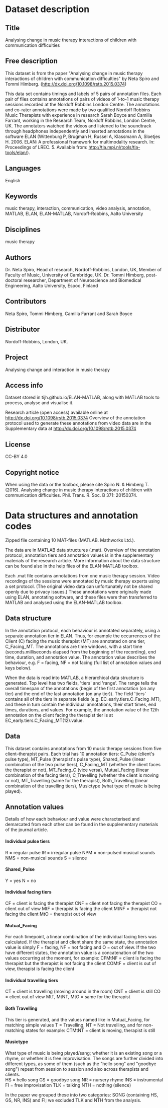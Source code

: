# Dataset description

## Title 
Analysing change in music therapy interactions of children with communication difficulties 

## Free description 
This dataset is from the paper "Analysing change in music therapy interactions of children with communication difficulties" by Neta Spiro and Tommi Himberg. (http://dx.doi.org/10.1098/rstb.2015.0374)

This data set contains timings and labels of 5 pairs of annotation files. Each pair of files contains annotations of pairs of videos of 1-to-1 music therapy sessions recorded at the Nordoff Robbins London Centre. The annotations and co-rater annotations were made by two qualified Nordoff Robbins Music Therapists with experience in research Sarah Boyce and Camilla Farrant, working in the Research Team, Nordoff Robbins, London Centre, UK. The annotators watched the videos and listened to the soundtrack through headphones independently and inserted annotations in the software ELAN (Wittenburg P, Brugman H, Russel A, Klassmann A, Sloetjes H. 2006. ELAN: A professional framework for multimodality research. In: Proceedings of LREC. 5. Available from: http://tla.mpi.nl/tools/tla-tools/elan/). 

## Languages
English

## Keywords 
music therapy, interaction, communication, video analysis, annotation, MATLAB, ELAN, ELAN-MATLAB, Nordoff-Robbins, Aalto University 

## Disciplines 
music therapy

## Authors 
Dr. Neta Spiro, Head of research, Nordoff-Robbins, London, UK, Member of Faculty of Music, University of Cambridge, UK. 
Dr. Tommi Himberg, post-doctoral researcher, Department of Neuroscience and Biomedical Engineering, Aalto University, Espoo, Finland

## Contributors 
Neta Spiro, Tommi Himberg, Camilla Farrant and Sarah Boyce

## Distributor 
Nordoff-Robbins, London, UK.

## Project 
Analysing change and interaction in music therapy

## Access info 
Dataset stored in tijh.github.io/ELAN-MATLAB, along with MATLAB tools to process, analyse and visualise it. 

Research article (open access) available online at http://dx.doi.org/10.1098/rstb.2015.0374 Overview of the annotation protocol used to generate these annotations from video data are in the Supplementary data at http://dx.doi.org/10.1098/rstb.2015.0374

## License 
CC-BY 4.0

## Copyright notice 
When using the data or the toolbox, please cite Spiro N. & Himberg T. (2016). Analysing change in music therapy interactions of children with communication difficulties. Phil. Trans. R. Soc. B 371: 20150374.

# Data structures and annotation codes
Zipped file containing 10 MAT-files (MATLAB. Mathworks Ltd.).

The data are in MATLAB data structures (.mat). Overview of the annotation protocol, annotation tiers and annotation values is in the supplementary materials of the research article. More information about the data structure can be found also in the help files of the ELAN-MATLAB toolbox. 

Each .mat file contains annotations from one music therapy session. Video recordings of the sessions were annotated by music therapy experts using a set protocol. (The original video data can unfortunately not be shared openly due to privacy issues.) These annotations were originally made using ELAN, annotating software, and these files were then transferred to MATLAB and analysed using the ELAN-MATLAB toolbox.  

## Data structure

In the annotation protocol, each behaviour is annotated separately, using a separate annotation tier in ELAN. Thus, for example the occurrences of the Client (C) facing the music therapist (MT) are annotated on one tier, C_Facing_MT. The annotations are time windows, with a start time (seconds.milliseconds elapsed from the beginning of the recording), end time, duration, and annotation value. The annotation value describes the behaviour, e.g. F = facing, NF = not facing (full list of annotation values and keys below). 

When the data is read into MATLAB, a hierarchical data structure is generated. Top level has two fields, 'tiers' and 'range'. The range tells the overall timespan of the annotations (begin of the first annotation (on any tier) and the end of the last annotation (on any tier)). The field 'tiers' contains all of the tiers in separate fields (e.g. EC_early.tiers.C_Facing_MT), and these in turn contain the individual annotations, their start times, end times, durations, and values. For example, the annotation value of the 12th annotation on the client facing the therapist tier is at EC_early.tiers.C_Facing_MT(12).value.  

## Data 

This dataset contains annotations from 10 music therapy sessions from five client–therapist pairs. Each trial has 10 annotation tiers: C_Pulse (client's pulse type), MT_Pulse (therapist's pulse type), Shared_Pulse (linear combination of the two pulse tiers), C_Facing_MT (whether the client faces the therapist or not), MT_Facing_C (vice versa), Mutual_Facing (linear combination of the facing tiers), C_Travelling (whether the client is moving or not), MT_Travelling (same for the therapist), Both_Travelling (linear combination of the travelling tiers), Musictype (what type of music is being played). 

## Annotation values

Details of how each behaviour and value were characterised and demarcated from each other can be found in the supplementary materials of the journal article. 

#### Individual pulse tiers
R = regular pulse 
IR = irregular pulse 
NPM = non-pulsed musical sounds 
NMS = non-musical sounds 
S = silence 

#### Shared_Pulse 
Y = yes 
N = no

#### Individual facing tiers 
CF = client is facing the therapist 
CNF = client not facing the therapist 
CO = client out of view 
MtF = therapist is facing the client
MtNF = therapist not facing the client 
MtO = therapist out of view 

#### Mutual_Facing 
For each timepoint, a linear combination of the individual facing tiers was calculated. If the therapist and client share the same state, the annotation value is simply F = facing, NF = not facing and O = out of view. If the two have different states, the annotation value is a concatenation of the two values occurring at the moment, for example: 
CFMtNF = client is facing the therapist but the therapist is not facing the client 
COMtF = client is out of view, therapist is facing the client 

#### Individual travelling tiers
CT = client is travelling (moving around in the room) 
CNT = client is still 
CO = client out of view 
MtT, MtNT, MtO = same for the therapist 

#### Both Travelling 
This tier is generated, and the values named like in Mutual_Facing, for matching simple values T = Travelling, NT = Not travelling, and for non-matching states for example: 
CTMtNT = client is moving, therapist is still 

#### Musictype 
What type of music is being played/sang; whether it is an existing song or a rhyme, or whether it is free improvisation. The songs are further divided into different types, as some of them (such as the "hello song" and "goodbye song") repeat from session to session and also across therapists and clients.  
HS = hello song 
GS = goodbye song 
NR = nursery rhyme 
INS = instrumental
FI = free improvisation 
TLK = talking 
NTH = nothing (silence) 

In the paper we grouped these into two categories: SONG (containing HS, GS, NR, INS) and FI; we excluded TLK and NTH from the analysis. 
